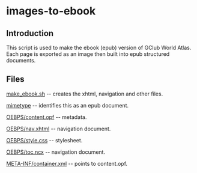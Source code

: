 # images-to-ebook

## Introduction

This script is used to make the ebook (epub) version of GClub World Atlas. Each page is exported as an image then built into epub structured documents.

## Files

[make_ebook.sh](https://github.com/geographyclub/images-to-ebook/blob/master/make_ebook.sh) -- creates the xhtml, navigation and other files.

[mimetype](https://github.com/geographyclub/images-to-ebook/blob/master/mimetype) -- identifies this as an epub document.

[OEBPS/content.opf](https://github.com/geographyclub/images-to-ebook/OEBPS/blob/master/content.opf) -- metadata.

[OEBPS/nav.xhtml](https://github.com/geographyclub/images-to-ebook/OEBPS/blob/master/nav.xhtml) -- navigation document.

[OEBPS/style.css](https://github.com/geographyclub/images-to-ebook/OEBPS/blob/master/style.css) -- stylesheet.

[OEBPS/toc.ncx](https://github.com/geographyclub/images-to-ebook/OEBPS/blob/master/toc.ncx) -- navigation document.

[META-INF/container.xml](https://github.com/geographyclub/images-to-ebook/META-INF/blob/master/container.xml) -- points to content.opf.

